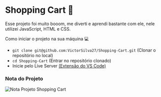 # Shopping Cart 🛒

Esse projeto foi muito booom, me diverti e aprendi bastante com ele, nele utilizei JavaScript, HTML e CSS.

Como iniciar o projeto na sua máquina 💻

- ``` git clone git@github.com:VictorSilva27/Shopping-Cart.git ``` (Clonar o repositório no local)
- ``` cd Shopping-Cart ``` (Entrar no repositório clonado)
- Inicie pelo Live Server [(Extensão do VS Code)](https://marketplace.visualstudio.com/items?itemName=ritwickdey.LiveServer)

### Nota do Projeto
![Nota Projeto Shopping Cart](Project-Shopping-Cart.png)
